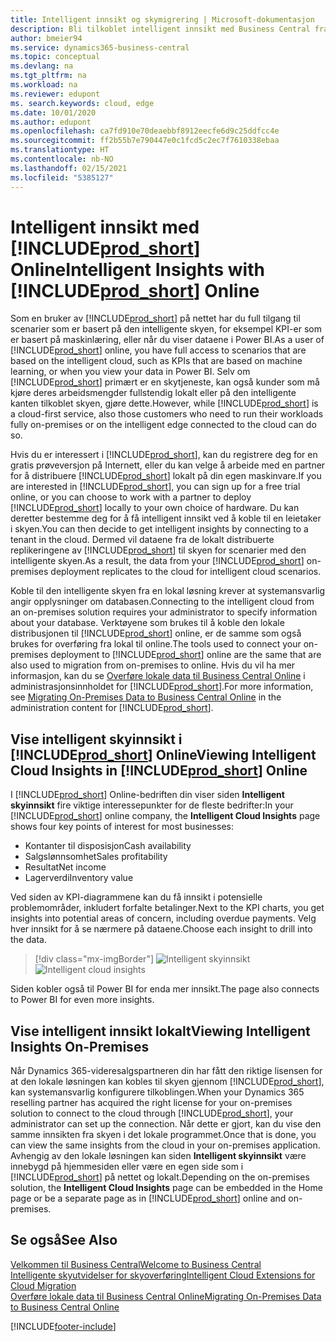 ```yaml
---
title: Intelligent innsikt og skymigrering | Microsoft-dokumentasjon
description: Bli tilkoblet intelligent innsikt med Business Central fra din lokale løsning. Lær hvordan du migrerer til skyen.
author: bmeier94
ms.service: dynamics365-business-central
ms.topic: conceptual
ms.devlang: na
ms.tgt_pltfrm: na
ms.workload: na
ms.reviewer: edupont
ms. search.keywords: cloud, edge
ms.date: 10/01/2020
ms.author: edupont
ms.openlocfilehash: ca7fd910e70deaebbf8912eecfe6d9c25ddfcc4e
ms.sourcegitcommit: ff2b55b7e790447e0c1fcd5c2ec7f7610338ebaa
ms.translationtype: HT
ms.contentlocale: nb-NO
ms.lasthandoff: 02/15/2021
ms.locfileid: "5385127"
---
```

# <a name="intelligent-insights-with-prod_short-online"></a><span data-ttu-id="ad283-104">Intelligent innsikt med [!INCLUDE[prod_short](includes/prod_short.md)] Online</span><span class="sxs-lookup"><span data-stu-id="ad283-104">Intelligent Insights with [!INCLUDE[prod_short](includes/prod_short.md)] Online</span></span>

<span data-ttu-id="ad283-105">Som en bruker av [!INCLUDE[prod_short](includes/prod_short.md)] på nettet har du full tilgang til scenarier som er basert på den intelligente skyen, for eksempel KPI-er som er basert på maskinlæring, eller når du viser dataene i Power BI.</span><span class="sxs-lookup"><span data-stu-id="ad283-105">As a user of [!INCLUDE[prod_short](includes/prod_short.md)] online, you have full access to scenarios that are based on the intelligent cloud, such as KPIs that are based on machine learning, or when you view your data in Power BI.</span></span> <span data-ttu-id="ad283-106">Selv om [!INCLUDE[prod_short](includes/prod_short.md)] primært er en skytjeneste, kan også kunder som må kjøre deres arbeidsmengder fullstendig lokalt eller på den intelligente kanten tilkoblet skyen, gjøre dette.</span><span class="sxs-lookup"><span data-stu-id="ad283-106">However, while [!INCLUDE[prod_short](includes/prod_short.md)] is a cloud-first service, also those customers who need to run their workloads fully on-premises or on the intelligent edge connected to the cloud can do so.</span></span>  

<span data-ttu-id="ad283-107">Hvis du er interessert i [!INCLUDE[prod_short](includes/prod_short.md)], kan du registrere deg for en gratis prøveversjon på Internett, eller du kan velge å arbeide med en partner for å distribuere [!INCLUDE[prod_short](includes/prod_short.md)] lokalt på din egen maskinvare.</span><span class="sxs-lookup"><span data-stu-id="ad283-107">If you are interested in [!INCLUDE[prod_short](includes/prod_short.md)], you can sign up for a free trial online, or you can choose to work with a partner to deploy [!INCLUDE[prod_short](includes/prod_short.md)] locally to your own choice of hardware.</span></span> <span data-ttu-id="ad283-108">Du kan deretter bestemme deg for å få intelligent innsikt ved å koble til en leietaker i skyen.</span><span class="sxs-lookup"><span data-stu-id="ad283-108">You can then decide to get intelligent insights by connecting to a tenant in the cloud.</span></span> <span data-ttu-id="ad283-109">Dermed vil dataene fra de lokalt distribuerte replikeringene av [!INCLUDE[prod_short](includes/prod_short.md)] til skyen for scenarier med den intelligente skyen.</span><span class="sxs-lookup"><span data-stu-id="ad283-109">As a result, the data from your [!INCLUDE[prod_short](includes/prod_short.md)] on-premises deployment replicates to the cloud for intelligent cloud scenarios.</span></span>  

<span data-ttu-id="ad283-110">Koble til den intelligente skyen fra en lokal løsning krever at systemansvarlig angir opplysninger om databasen.</span><span class="sxs-lookup"><span data-stu-id="ad283-110">Connecting to the intelligent cloud from an on-premises solution requires your administrator to specify information about your database.</span></span> <span data-ttu-id="ad283-111">Verktøyene som brukes til å koble den lokale distribusjonen til [!INCLUDE[prod_short](includes/prod_short.md)] online, er de samme som også brukes for overføring fra lokal til online.</span><span class="sxs-lookup"><span data-stu-id="ad283-111">The tools used to connect your on-premises deployment to [!INCLUDE[prod_short](includes/prod_short.md)] online are the same that are also used to migration from on-premises to online.</span></span> <span data-ttu-id="ad283-112">Hvis du vil ha mer informasjon, kan du se [Overføre lokale data til Business Central Online](/dynamics365/business-central/dev-itpro/administration/migrate-data) i administrasjonsinnholdet for [!INCLUDE[prod_short](includes/prod_short.md)].</span><span class="sxs-lookup"><span data-stu-id="ad283-112">For more information, see [Migrating On-Premises Data to Business Central Online](/dynamics365/business-central/dev-itpro/administration/migrate-data) in the administration content for [!INCLUDE[prod_short](includes/prod_short.md)].</span></span>  

## <a name="viewing-intelligent-cloud-insights-in-prod_short-online"></a><span data-ttu-id="ad283-113">Vise intelligent skyinnsikt i [!INCLUDE[prod_short](includes/prod_short.md)] Online</span><span class="sxs-lookup"><span data-stu-id="ad283-113">Viewing Intelligent Cloud Insights in [!INCLUDE[prod_short](includes/prod_short.md)] Online</span></span>

<span data-ttu-id="ad283-114">I [!INCLUDE[prod_short](includes/prod_short.md)] Online-bedriften din viser siden **Intelligent skyinnsikt** fire viktige interessepunkter for de fleste bedrifter:</span><span class="sxs-lookup"><span data-stu-id="ad283-114">In your [!INCLUDE[prod_short](includes/prod_short.md)] online company, the **Intelligent Cloud Insights** page shows four key points of interest for most businesses:</span></span>

- <span data-ttu-id="ad283-115">Kontanter til disposisjon</span><span class="sxs-lookup"><span data-stu-id="ad283-115">Cash availability</span></span>
- <span data-ttu-id="ad283-116">Salgslønnsomhet</span><span class="sxs-lookup"><span data-stu-id="ad283-116">Sales profitability</span></span>
- <span data-ttu-id="ad283-117">Resultat</span><span class="sxs-lookup"><span data-stu-id="ad283-117">Net income</span></span>
- <span data-ttu-id="ad283-118">Lagerverdi</span><span class="sxs-lookup"><span data-stu-id="ad283-118">Inventory value</span></span>

<span data-ttu-id="ad283-119">Ved siden av KPI-diagrammene kan du få innsikt i potensielle problemområder, inkludert forfalte betalinger.</span><span class="sxs-lookup"><span data-stu-id="ad283-119">Next to the KPI charts, you get insights into potential areas of concern, including overdue payments.</span></span> <span data-ttu-id="ad283-120">Velg hver innsikt for å se nærmere på dataene.</span><span class="sxs-lookup"><span data-stu-id="ad283-120">Choose each insight to drill into the data.</span></span>  

> [!div class="mx-imgBorder"]
> <span data-ttu-id="ad283-121">![Intelligent skyinnsikt](media/across-intelligent-cloud/intelligentcloudApril19.png "Viser siden Intelligent skyinnsikt i Business Central")</span><span class="sxs-lookup"><span data-stu-id="ad283-121">![Intelligent cloud insights](media/across-intelligent-cloud/intelligentcloudApril19.png "Shows the Intelligent Cloud Insights page in Business Central")</span></span>

<span data-ttu-id="ad283-122">Siden kobler også til Power BI for enda mer innsikt.</span><span class="sxs-lookup"><span data-stu-id="ad283-122">The page also connects to Power BI for even more insights.</span></span>

## <a name="viewing-intelligent-insights-on-premises"></a><span data-ttu-id="ad283-123">Vise intelligent innsikt lokalt</span><span class="sxs-lookup"><span data-stu-id="ad283-123">Viewing Intelligent Insights On-Premises</span></span>

<span data-ttu-id="ad283-124">Når Dynamics 365-videresalgspartneren din har fått den riktige lisensen for at den lokale løsningen kan kobles til skyen gjennom [!INCLUDE[prod_short](includes/prod_short.md)], kan systemansvarlig konfigurere tilkoblingen.</span><span class="sxs-lookup"><span data-stu-id="ad283-124">When your Dynamics 365 reselling partner has acquired the right license for your on-premises solution to connect to the cloud through [!INCLUDE[prod_short](includes/prod_short.md)], your administrator can set up the connection.</span></span> <span data-ttu-id="ad283-125">Når dette er gjort, kan du vise den samme innsikten fra skyen i det lokale programmet.</span><span class="sxs-lookup"><span data-stu-id="ad283-125">Once that is done, you can view the same insights from the cloud in your on-premises application.</span></span> <span data-ttu-id="ad283-126">Avhengig av den lokale løsningen kan siden **Intelligent skyinnsikt** være innebygd på hjemmesiden eller være en egen side som i [!INCLUDE[prod_short](includes/prod_short.md)] på nettet og lokalt.</span><span class="sxs-lookup"><span data-stu-id="ad283-126">Depending on the on-premises solution, the **Intelligent Cloud Insights** page can be embedded in the Home page or be a separate page as in [!INCLUDE[prod_short](includes/prod_short.md)] online and on-premises.</span></span>  

## <a name="see-also"></a><span data-ttu-id="ad283-127">Se også</span><span class="sxs-lookup"><span data-stu-id="ad283-127">See Also</span></span>

[<span data-ttu-id="ad283-128">Velkommen til Business Central</span><span class="sxs-lookup"><span data-stu-id="ad283-128">Welcome to Business Central</span></span>](index.md)  
[<span data-ttu-id="ad283-129">Intelligente skyutvidelser for skyoverføring</span><span class="sxs-lookup"><span data-stu-id="ad283-129">Intelligent Cloud Extensions for Cloud Migration</span></span>](ui-extensions-data-replication.md)  
[<span data-ttu-id="ad283-130">Overføre lokale data til Business Central Online</span><span class="sxs-lookup"><span data-stu-id="ad283-130">Migrating On-Premises Data to Business Central Online</span></span>](/dynamics365/business-central/dev-itpro/administration/migrate-data)  


[!INCLUDE[footer-include](includes/footer-banner.md)]